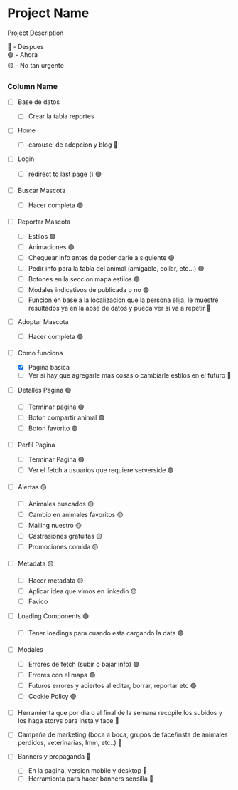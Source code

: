 # Project Name
Project Description


🔴 - Despues  
🟢 - Ahora  
🟡 - No tan urgente

### Column Name
- [ ] Base de datos
    - [ ] Crear la tabla reportes

- [ ] Home
  - [ ] carousel de adopcion y blog 🔴

- [ ] Login
    - [ ] redirect to last page () 🟢

- [ ] Buscar Mascota
    - [ ] Hacer completa 🟢

- [ ] Reportar Mascota
    - [ ] Estilos 🟢
    - [ ] Animaciones 🟢
    - [ ] Chequear info antes de poder darle a siguiente 🟢
    - [ ] Pedir info para la tabla del animal (amigable, collar, etc...) 🟢
    - [ ] Botones en la seccion mapa estilos 🟢
    - [ ] Modales indicativos de publicada o no 🟢
    - [ ] Funcion en base a la localizacion que la persona elija, le muestre resultados ya en la abse de datos y pueda ver si va a repetir 🔴

- [ ] Adoptar Mascota
    - [ ] Hacer completa 🟢

- [ ] Como funciona
    - [x] Pagina basica
    - [ ] Ver si hay que agregarle mas cosas o cambiarle estilos en el futuro 🔴

- [ ] Detalles Pagina 🟢
    - [ ] Terminar pagina 🟢
    - [ ] Boton compartir animal 🟢
    - [ ] Boton favorito 🟢

- [ ] Perfil Pagina
    - [ ] Terminar Pagina 🟢
    - [ ] Ver el fetch a usuarios que requiere serverside 🟢

- [ ] Alertas 🟡
    - [ ] Animales buscados 🟡
    - [ ] Cambio en animales favoritos 🟡
    - [ ] Mailing nuestro 🟡
    - [ ] Castrasiones gratuitas 🟡
    - [ ] Promociones comida 🟡

- [ ] Metadata 🟡
    - [ ] Hacer metadata 🟡
    - [ ] Aplicar idea que vimos en linkedin 🟡
    - [ ] Favico

- [ ] Loading Components 🟢
    - [ ] Tener loadings para cuando esta cargando la data 🟢

- [ ] Modales
    - [ ] Errores de fetch (subir o bajar info) 🟢
    - [ ] Errores con el mapa 🟢
    - [ ] Futuros errores y aciertos al editar, borrar, reportar etc 🟢
    - [ ] Cookie Policy 🟢

- [ ] Herramienta que por dia o al final de la semana recopile los subidos y los haga storys para insta y face 🔴

- [ ] Campaña de marketing (boca a boca, grupos de face/insta de animales perdidos, veterinarias, Imm, etc..) 🔴

- [ ] Banners y propaganda  🔴
    - [ ] En la pagina, version mobile y desktop 🔴
    - [ ] Herramienta para hacer banners sensilla 🔴
